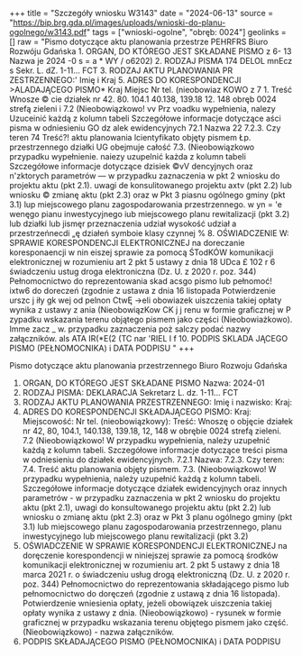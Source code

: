 +++
title = "Szczegóły wniosku W3143"
date = "2024-06-13"
source = "https://bip.brg.gda.pl/images/uploads/wnioski-do-planu-ogolnego/w3143.pdf"
tags = ["wnioski-ogolne", "obręb: 0024"]
geolinks = []
raw = "Pismo dotyczące aktu planowania przestrze PEHRFRS Biuro Rozwóju Gdańska 1. ORGAN, DO KTÓREGO JEST SKŁADANE PISMO z 6- 13 Nazwa je 2024 -0 s = a * WY / o6202) 2. RODZAJ PISMA 174 DELOL mnEcz s Sekr. L. dZ. 1-11... FCT 3. RODZAJ AKTU PLANOWANIA PR ZESTRZENNEGO:' Imię i Kraj 5. ADRES DO KORESPONDENCJI >ALADAJĄCEGO PISMO* Kraj  Miejsc Nr tel. (nieobowiaz KOWO z 7 1. Treść Wnosze © cie działek nr 42. 80. 104.1 40.138, 139.18 12. 148 obręb 0024 strefą zieleni i 7.2 (Nieobowiązkowo! vv Prz voadku wypełnienia, nalezy Uzuceinić każdą z kolumn tabeli Szczegółowe informacje dotyczące aści pisma w odniesieniu GO dz alek ewidencyjnych 72.1 Nazwa 22 7.2.3. Czy teren 74 Treść?!  aktu planowania lcientyfikato objęty pismem  Łp.  przestrzennego działki UG obejmuje całość  7.3. (Nieobowiązkowo przypadku wypełnienie. naiezy uzupelnić każda z kolumn tabeli Szczegółowe informacje dotyczące dzisiek ©vV dencyjnych oraz n'zktorych parametrów — w przypadku zaznaczenia w pkt 2 wniosku do projektu aktu (pkt 2.1). uwagi de konsulitowanego projektu axtv (pkt 2.2) lub wniosku © zmianę aktu (pkt 2.3) oraz w Pkt 3 piasnu ogólnego gminy (pkt 3.1) lup miejscowego planu zagospodarowania przestrzennego. w yn = 'e wenęgo pianu inwestycyjnego iub miejscowego planu rewitalizacji (pkt 3.2) lub działki lub jismęr przeznaczenia udział wysokość udział a przestrzeńnecdi „ę działeń symboie klasy czynnej % 8. OŚWIADCZENIE W: SPRAWIE KORESPONDENCJI ELEKTRONICZNEJ na doreczanie koresponaencji w nin eiszej sprawie za pomocą ŚTodKÓW komunikacji elektronicznej w rozumieniu art 2 pkt 5 ustawy z dnia 18 UDca £ 102 r 6 świadczeniu ustug droga elektroniczna (Dz. U. z 2020 r. poz. 344) Pełnomocnictwo do reprezentowania skad acsgo pismo lub pełnomoć! ixtw6 do doreczeń (zgodnie z ustawa z dnia 16 listopada Potwierdzenie urszc j iły gk wej od pelnon CtwĘ ->eli obowiazek uiszczenia takiej opłaty wynika z ustawy z ania (NieobowiązKow CK j j renu w formie graficznej w P zypadku wskazania terenu objątego pismem jako części (Nieobowiażkowo). Imme zacz _ w. przypadku zaznaczenia poż salczy podać nazwy załączników. als ATA IR(*E(2 (TC  nar 'RIEL  l f 10. PODPIS SKLADA JĄCEGO PISMO (PEŁNOMOCNIKA) i DATA PODPISU "
+++

Pismo dotyczące aktu planowania przestrzennego
Biuro Rozwoju Gdańska
1. ORGAN, DO KTÓREGO JEST SKŁADANE PISMO
Nazwa: 2024-01
2. RODZAJ PISMA: DEKLARACJA
Sekretarz L. dz. 1-11... FCT
3. RODZAJ AKTU PLANOWANIA PRZESTRZENNEGO:
Imię i nazwisko:
Kraj:
5. ADRES DO KORESPONDENCJI SKŁADAJĄCEGO PISMO:
Kraj: 
Miejscowość:
Nr tel. (nieobowiązkowy): 
Treść: Wnoszę o objęcie działek nr 42, 80, 104.1, 140.138, 139.18, 12, 148 w obrębie 0024 strefą zieleni.
7.2 (Nieobowiązkowo! W przypadku wypełnienia, należy uzupełnić każdą z kolumn tabeli.
Szczegółowe informacje dotyczące treści pisma w odniesieniu do działek ewidencyjnych.
7.2.1 Nazwa: 
7.2.3. Czy teren: 
7.4. Treść aktu planowania objęty pismem.
7.3. (Nieobowiązkowo! W przypadku wypełnienia, należy uzupełnić każdą z kolumn tabeli.
Szczegółowe informacje dotyczące działek ewidencyjnych oraz innych parametrów - w przypadku zaznaczenia w pkt 2
wniosku do projektu aktu (pkt 2.1), uwagi do konsultowanego projektu aktu (pkt 2.2) lub wniosku o zmianę
aktu (pkt 2.3) oraz w Pkt 3 planu ogólnego gminy (pkt 3.1) lub miejscowego planu zagospodarowania
przestrzennego, planu inwestycyjnego lub miejscowego planu rewitalizacji (pkt 3.2)
8. OŚWIADCZENIE W SPRAWIE KORESPONDENCJI ELEKTRONICZNEJ
na doręczenie korespondencji w niniejszej sprawie za pomocą środków komunikacji elektronicznej w rozumieniu
art. 2 pkt 5 ustawy z dnia 18 marca 2021 r. o świadczeniu usług drogą elektroniczną (Dz. U. z 2020 r. poz. 344)
Pełnomocnictwo do reprezentowania składającego pismo lub pełnomocnictwo do doręczeń (zgodnie z ustawą z dnia 16 listopada). Potwierdzenie wniesienia opłaty, jeżeli obowiązek uiszczenia takiej opłaty wynika z ustawy z dnia.
(Nieobowiązkowo) - rysunek w formie graficznej w przypadku wskazania terenu objętego pismem jako część.
(Nieobowiązkowo) - nazwa załączników.
10. PODPIS SKŁADAJĄCEGO PISMO (PEŁNOMOCNIKA) i DATA PODPISU


